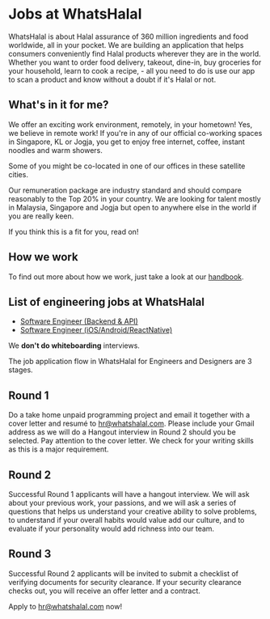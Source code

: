 # Jobs at WhatsHalal

WhatsHalal is about Halal assurance of 360 million ingredients and food worldwide, all in your pocket. We are building an application that helps consumers conveniently find Halal products wherever they are in the world. Whether you want to order food delivery, takeout, dine-in, buy groceries for your household, learn to cook a recipe, - all you need to do is use our app to scan a product and know without a doubt if it's Halal or not.

## What's in it for me?

We offer an exciting work environment, remotely, in your hometown! Yes, we believe in remote work!
If you're in any of our official co-working spaces in Singapore, KL or Jogja, you get to enjoy free internet, coffee, instant noodles and warm showers.

Some of you might be co-located in one of our offices in these satellite cities.

Our remuneration package are industry standard and should compare reasonably to the Top 20% in your country. We are looking for talent mostly in Malaysia, Singapore and Jogja but open to anywhere else in the world if you are really keen.

If you think this is a fit for you, read on!

## How we work

To find out more about how we work, just take a look at our [handbook](https://github.com/WhatsHalal/handbook).

## List of engineering jobs at WhatsHalal

* [Software Engineer (Backend & API)](https://github.com/WhatsHalal/jobs/blob/master/sweng_backendapi.md)
* [Software Engineer (iOS/Android/ReactNative)](https://github.com/WhatsHalal/jobs/blob/master/sweng_mobile.md)

We **don't do whiteboarding** interviews.

The job application flow in WhatsHalal for Engineers and Designers are 3 stages.

## Round 1
Do a take home unpaid programming project and email it together with a cover letter and resumé to hr@whatshalal.com. Please include your Gmail address as we will do a Hangout interview in Round 2 should you be selected. Pay attention to the cover letter. We check for your writing skills as this is a major requirement.

## Round 2
Successful Round 1 applicants will have a hangout interview. We will ask about your previous work, your passions, and we will ask a series of questions that helps us understand your creative ability to solve problems, to understand if your overall habits would value add our culture, and to evaluate if your personality would add richness into our team.

## Round 3
Successful Round 2 applicants will be invited to submit a checklist of verifying documents for security clearance. If your security clearance checks out, you will receive an offer letter and a contract.

Apply to hr@whatshalal.com now!
